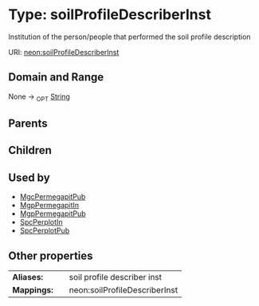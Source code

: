 
# Type: soilProfileDescriberInst


Institution of the person/people that performed the soil profile description

URI: [neon:soilProfileDescriberInst](https://data.neonscience.org/soilProfileDescriberInst)


## Domain and Range

None ->  <sub>OPT</sub> [String](types/String.md)

## Parents


## Children


## Used by

 * [MgcPermegapitPub](MgcPermegapitPub.md)
 * [MgpPermegapitIn](MgpPermegapitIn.md)
 * [MgpPermegapitPub](MgpPermegapitPub.md)
 * [SpcPerplotIn](SpcPerplotIn.md)
 * [SpcPerplotPub](SpcPerplotPub.md)

## Other properties

|  |  |  |
| --- | --- | --- |
| **Aliases:** | | soil profile describer inst |
| **Mappings:** | | neon:soilProfileDescriberInst |

